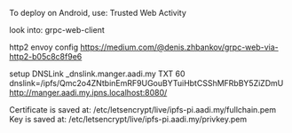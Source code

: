 
To deploy on Android, use:
Trusted Web Activity


look into:
grpc-web-client

http2 envoy config
https://medium.com/@denis.zhbankov/grpc-web-via-http2-b05c8c8f9e6


setup DNSLink
_dnslink.manger.aadi.my TXT 60 dnslink=/ipfs/Qmc2o4ZNtbinEmRF9UGouBYTuiHbtCSShMFRbBY5ZiZDmU
http://manger.aadi.my.ipns.localhost:8080/

Certificate is saved at: /etc/letsencrypt/live/ipfs-pi.aadi.my/fullchain.pem
Key is saved at:         /etc/letsencrypt/live/ipfs-pi.aadi.my/privkey.pem